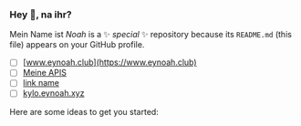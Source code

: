### Hey 👋, na ihr?


Mein Name ist *Noah* is a ✨ _special_ ✨ repository because its `README.md` (this file) appears on your GitHub profile.<br>
- [ ] [www.eynoah.club](https://www.eynoah.club)
- [ ] [Meine APIS](https://eyapis.eynoah.club/ "Klicke hier für meine APIS")
- [ ] [link name](http://www.derparty.club "🇦🇹") 
- [ ] [kylo.eynoah.xyz](https://kylo.eynoah.xyz "Kylo Bot from 🇦🇹")

Here are some ideas to get you started:
<!--
- 🔭 I’m currently working on ...
- 🌱 I’m currently learning ...
- 👯 I’m looking to collaborate on ...
- 🤔 I’m looking for help with ...
- 💬 Ask me about ...
- 📫 How to reach me: ...
- 😄 Pronouns: ...
- ⚡ Fun fact: [Vocal from Real](https://vo.codes "Vo.codes")-->
